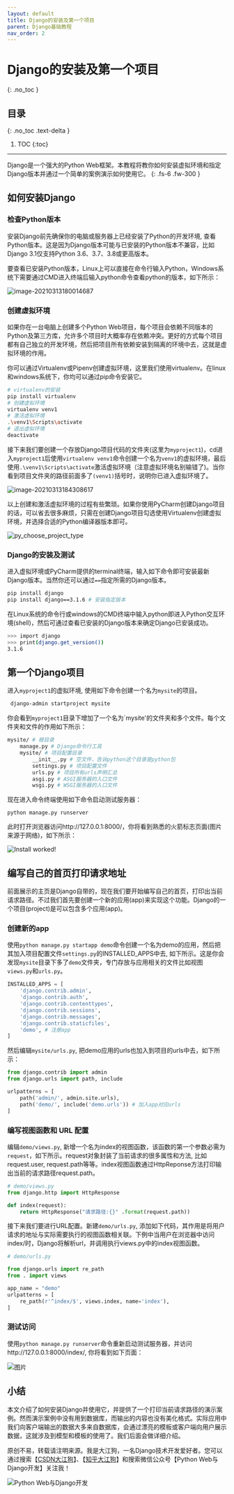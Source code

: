 ```yaml
---
layout: default
title: Django的安装及第一个项目
parent: Django基础教程
nav_order: 2
---
```


# Django的安装及第一个项目
{: .no_toc }

## 目录
{: .no_toc .text-delta }

1. TOC
{:toc}

---

Django是一个强大的Python Web框架。本教程将教你如何安装虚拟环境和指定Django版本并通过一个简单的案例演示如何使用它。
{: .fs-6 .fw-300 }

## 如何安装Django

### 检查Python版本

安装Django前先确保你的电脑或服务器上已经安装了Python的开发环境, 查看Python版本。这是因为Django版本可能与已安装的Python版本不兼容，比如Django 3.1仅支持Python 3.6、3.7、3.8或更高版本。

要查看已安装Python版本，Linux上可以直接在命令行输入Python，Windows系统下需要通过CMD进入终端后输入python命令查看python的版本，如下所示：

![image-20210313180014687](2-installation-use.assets/image-20210313180014687.png)

### 创建虚拟环境
如果你在一台电脑上创建多个Python Web项目，每个项目会依赖不同版本的Python及第三方库，允许多个项目时大概率存在依赖冲突。更好的方式每个项目都有自己独立的开发环境，然后把项目所有依赖安装到隔离的环境中去，这就是虚拟环境的作用。

你可以通过Virtualenv或Pipenv创建虚拟环境，这里我们使用virtualenv。在linux和windows系统下，你均可以通过pip命令安装它。

```bash
# virtualenv的安装
pip install virtualenv
# 创建虚拟环境
virtualenv venv1
# 激活虚拟环境
.\venv1\Scripts\activate
# 退出虚拟环境
deactivate
```

接下来我们要创建一个存放Django项目代码的文件夹(这里为`myproject1`)，cd进入`myproject1`后使用`virtualenv venv1`命令创建一个名为`venv1`的虚拟环境，最后使用`.\venv1\Scripts\activate`激活虚拟环境（注意虚拟环境名别输错了)。当你看到项目文件夹的路径前面多了`(venv1)`括号时，说明你已进入虚拟环境了。

![image-20210313184308617](2-installation-use.assets/image-20210313184308617.png)

以上创建和激活虚拟环境的过程有些繁琐。如果你使用PyCharm创建Django项目的话，可以省去很多麻烦，只需在创建Django项目勾选使用Virtualenv创建虚拟环境，并选择合适的Python编译器版本即可。

![py_choose_project_type](2-installation-use.assets/py_choose_project_type.png)

### Django的安装及测试

进入虚拟环境或PyCharm提供的terminal终端，输入如下命令即可安装最新Django版本。当然你还可以通过`==`指定所需的Django版本。

```bash
pip install django
pip install django==3.1.6 # 安装指定版本
```

在Linux系统的命令行或windows的CMD终端中输入python即进入Python交互环境(shell)，然后可通过查看已安装的Django版本来确定Django已安装成功。

```bash
>>> import django
>>> print(django.get_version())
3.1.6
```

## 第一个Django项目

进入`myproject1`的虚拟环境, 使用如下命令创建一个名为`mysite`的项目。

```bash
 django-admin startproject mysite
```

你会看到`myproject1`目录下增加了一个名为`mysite'的文件夹和多个文件。每个文件夹和文件的作用如下所示：

```bash
mysite/ # 根目录
    manage.py # Django命令行工具
    mysite/ # 项目配置目录
        __init__.py # 空文件，告诉python这个目录是python包
        settings.py # 项目配置文件
        urls.py # 项目所有urls声明汇总
        asgi.py # ASGI服务器的入口文件
        wsgi.py # WSGI服务器的入口文件
```

现在进入命令终端使用如下命令启动测试服务器：

```
python manage.py runserver
```

此时打开浏览器访问http://127.0.0.1:8000/，你将看到熟悉的火箭标志页面(图片来源于网络)，如下所示：

![Install worked!](2-installation-use.assets/install_worked.png)

## 编写自己的首页打印请求地址

前面展示的主页是Django自带的，现在我们要开始编写自己的首页，打印出当前请求路径。不过我们首先要创建一个新的应用(app)来实现这个功能。Django的一个项目(project)是可以包含多个应用(app)。
### 创建新的app
使用`python manage.py startapp demo`命令创建一个名为demo的应用，然后把其加入项目配置文件`settings.py`的INSTALLED_APPS中去, 如下所示。这是你会发现`mysite`目录下多了`demo`文件夹，专门存放与应用相关的文件比如视图`views.py`和`urls.py`。

```python
INSTALLED_APPS = [
    'django.contrib.admin',
    'django.contrib.auth',
    'django.contrib.contenttypes',
    'django.contrib.sessions',
    'django.contrib.messages',
    'django.contrib.staticfiles',
    'demo', # 注册app
]
```

然后编辑`mysite/urls.py`, 把demo应用的urls也加入到项目的urls中去，如下所示：

```python
from django.contrib import admin
from django.urls import path, include

urlpatterns = [
    path('admin/', admin.site.urls),
    path('demo/', include('demo.urls')) # 加入app对应urls
]
```

### 编写视图函数和 URL 配置

编辑`demo/views.py`, 新增一个名为index的视图函数，该函数的第一个参数必需为`request`，如下所示。request对象封装了当前请求的很多属性和方法, 比如request.user, request.path等等。index视图函数通过HttpReponse方法打印输出当前的请求路径request.path。

```python
# demo/views.py
from django.http import HttpResponse

def index(request):
    return HttpResponse("请求路径:{}" .format(request.path))
```

接下来我们要进行URL配置。新建`demo/urls.py`, 添加如下代码，其作用是将用户请求的地址与实际需要执行的视图函数相关联。下例中当用户在浏览器中访问index/时，Django将解析url，并调用执行views.py中的index视图函数。

```python
# demo/urls.py

from django.urls import re_path
from . import views

app_name = "demo"
urlpatterns = [
    re_path(r'^index/$', views.index, name='index'),
]
```

### 测试访问

使用`python manage.py runserver`命令重新启动测试服务器，并访问http://127.0.0.1:8000/index/, 你将看到如下页面：

![图片](2-installation-use.assets/640)

## 小结

本文介绍了如何安装Django并使用它，并提供了一个打印当前请求路径的演示案例。然而演示案例中没有用到数据库，而输出的内容也没有美化格式。实际应用中我们向客户端输出的数据大多来自数据库，会通过漂亮的模板或客户端向用户展示数据，这就涉及到模型和模板的使用了。我们后面会做详细介绍。

原创不易，转载请注明来源。我是大江狗，一名Django技术开发爱好者。您可以通过搜索【<a href="https://blog.csdn.net/weixin_42134789">CSDN大江狗</a>】、【<a href="https://www.zhihu.com/people/shi-yun-bo-53">知乎大江狗</a>】和搜索微信公众号【Python Web与Django开发】关注我！

![Python Web与Django开发](../../assets/images/django.png)
